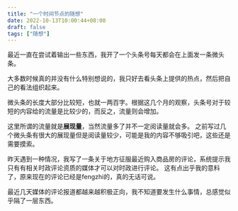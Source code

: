 ```yaml
---
title: "一个时间节点的随想"
date: 2022-10-13T10:00:44+08:00
draft: false
tags: ["随想"]
---
```

最近一直在尝试着输出一些东西，我开了一个头条号每天都会在上面发一条微头条。

大多数时候真的并没有什么特别想说的，我只好去看头条上提供的热点，然后把自己的看法组织起来。

微头条的长度大部分比较短，也就一两百字。根据这几个月的观察，头条号对于较短的内容给的流量是比较少的，而反之，流量则会增加。

这里所谓的流量就是**展现量**，当然流量多了并不一定阅读量就会多。
之前写过几个微头条有很大的展现量但是阅读量较少，可能是我的内容不够吸引吧，这些还是需要摸索。

昨天遇到一种情况，我写了一条关于地方征服最近购入商品房的评论，系统提示我只有有相关时政评论资质的媒体才可以对时政进行评论。
这有点出乎我的意料了，原来现在的评论已经是fengzhi的，真的无话可说。

最近几天媒体的评论报道都越来越积极正向，我不知道要发生什么事情，总感觉似乎隔了一层东西。
